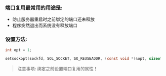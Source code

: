 ### 端口复用最常用的用途是: 

- 防止服务器重启时之前绑定的端口还未释放 
- 程序突然退出而系统没有释放端口



### 设置方法: 

```C
int opt = 1;  

setsockopt(sockfd, SOL_SOCKET, SO_REUSEADDR, (const void *)&opt, sizeof(opt));  
```



> 注意事项: 绑定之前设置端口复用的属性！

